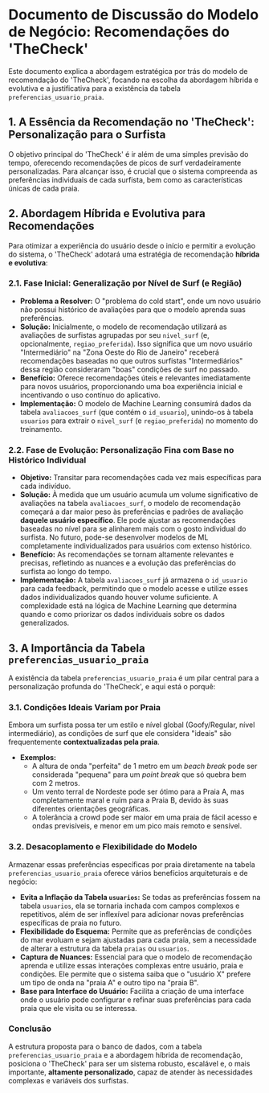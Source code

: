 # Documento de Discussão do Modelo de Negócio: Recomendações do 'TheCheck'

Este documento explica a abordagem estratégica por trás do modelo de recomendação do 'TheCheck', focando na escolha da abordagem híbrida e evolutiva e a justificativa para a existência da tabela `preferencias_usuario_praia`.

## 1\. A Essência da Recomendação no 'TheCheck': Personalização para o Surfista

O objetivo principal do 'TheCheck' é ir além de uma simples previsão do tempo, oferecendo recomendações de picos de surf verdadeiramente personalizadas. Para alcançar isso, é crucial que o sistema compreenda as preferências individuais de cada surfista, bem como as características únicas de cada praia.

## 2\. Abordagem Híbrida e Evolutiva para Recomendações

Para otimizar a experiência do usuário desde o início e permitir a evolução do sistema, o 'TheCheck' adotará uma estratégia de recomendação **híbrida e evolutiva**:

### 2.1. Fase Inicial: Generalização por Nível de Surf (e Região)

  * **Problema a Resolver:** O "problema do cold start", onde um novo usuário não possui histórico de avaliações para que o modelo aprenda suas preferências.
  * **Solução:** Inicialmente, o modelo de recomendação utilizará as avaliações de surfistas agrupadas por seu `nivel_surf` (e, opcionalmente, `regiao_preferida`). Isso significa que um novo usuário "Intermediário" na "Zona Oeste do Rio de Janeiro" receberá recomendações baseadas no que outros surfistas "Intermediários" dessa região consideraram "boas" condições de surf no passado.
  * **Benefício:** Oferece recomendações úteis e relevantes imediatamente para novos usuários, proporcionando uma boa experiência inicial e incentivando o uso contínuo do aplicativo.
  * **Implementação:** O modelo de Machine Learning consumirá dados da tabela `avaliacoes_surf` (que contém o `id_usuario`), unindo-os à tabela `usuarios` para extrair o `nivel_surf` (e `regiao_preferida`) no momento do treinamento.

### 2.2. Fase de Evolução: Personalização Fina com Base no Histórico Individual

  * **Objetivo:** Transitar para recomendações cada vez mais específicas para cada indivíduo.
  * **Solução:** À medida que um usuário acumula um volume significativo de avaliações na tabela `avaliacoes_surf`, o modelo de recomendação começará a dar maior peso às preferências e padrões de avaliação **daquele usuário específico**. Ele pode ajustar as recomendações baseadas no nível para se alinharem mais com o gosto individual do surfista. No futuro, pode-se desenvolver modelos de ML completamente individualizados para usuários com extenso histórico.
  * **Benefício:** As recomendações se tornam altamente relevantes e precisas, refletindo as nuances e a evolução das preferências do surfista ao longo do tempo.
  * **Implementação:** A tabela `avaliacoes_surf` já armazena o `id_usuario` para cada feedback, permitindo que o modelo acesse e utilize esses dados individualizados quando houver volume suficiente. A complexidade está na lógica de Machine Learning que determina quando e como priorizar os dados individuais sobre os dados generalizados.

## 3\. A Importância da Tabela `preferencias_usuario_praia`

A existência da tabela `preferencias_usuario_praia` é um pilar central para a personalização profunda do 'TheCheck', e aqui está o porquê:

### 3.1. Condições Ideais Variam por Praia

Embora um surfista possa ter um estilo e nível global (Goofy/Regular, nível intermediário), as condições de surf que ele considera "ideais" são frequentemente **contextualizadas pela praia**.

  * **Exemplos:**
      * A altura de onda "perfeita" de 1 metro em um *beach break* pode ser considerada "pequena" para um *point break* que só quebra bem com 2 metros.
      * Um vento terral de Nordeste pode ser ótimo para a Praia A, mas completamente maral e ruim para a Praia B, devido às suas diferentes orientações geográficas.
      * A tolerância a crowd pode ser maior em uma praia de fácil acesso e ondas previsíveis, e menor em um pico mais remoto e sensível.

### 3.2. Desacoplamento e Flexibilidade do Modelo

Armazenar essas preferências específicas por praia diretamente na tabela `preferencias_usuario_praia` oferece vários benefícios arquiteturais e de negócio:

  * **Evita a Inflação da Tabela `usuarios`:** Se todas as preferências fossem na tabela `usuarios`, ela se tornaria inchada com campos complexos e repetitivos, além de ser inflexível para adicionar novas preferências específicas de praia no futuro.
  * **Flexibilidade do Esquema:** Permite que as preferências de condições do mar evoluam e sejam ajustadas para cada praia, sem a necessidade de alterar a estrutura da tabela `praias` ou `usuarios`.
  * **Captura de Nuances:** Essencial para que o modelo de recomendação aprenda e utilize essas interações complexas entre usuário, praia e condições. Ele permite que o sistema saiba que o "usuário X" prefere um tipo de onda na "praia A" e outro tipo na "praia B".
  * **Base para Interface do Usuário:** Facilita a criação de uma interface onde o usuário pode configurar e refinar suas preferências para cada praia que ele visita ou se interessa.

### Conclusão

A estrutura proposta para o banco de dados, com a tabela `preferencias_usuario_praia` e a abordagem híbrida de recomendação, posiciona o 'TheCheck' para ser um sistema robusto, escalável e, o mais importante, **altamente personalizado**, capaz de atender às necessidades complexas e variáveis dos surfistas.
